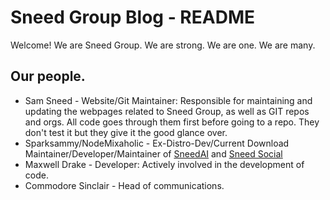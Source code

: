 # Sneed Group Blog - README

Welcome! We are Sneed Group. We are strong. We are one. We are many.

## Our people.

* Sam Sneed - Website/Git Maintainer: Responsible for maintaining and updating the webpages related to Sneed Group, as well as GIT repos and orgs. All code goes through them first before going to a repo. They don't test it but they give it the good glance over.
* Sparksammy/NodeMixaholic - Ex-Distro-Dev/Current Download Maintainer/Developer/Maintainer of [SneedAI](https://ai.nodemixaholic.com/) and [Sneed Social](https://nodemixaholic.com/)
* Maxwell Drake - Developer: Actively involved in the development of code.
* Commodore Sinclair - Head of communications.
